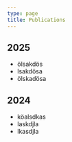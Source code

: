```yaml
---
type: page
title: Publications
---
```


## 2025
- ölsakdös
- lsakdösa
- ölskadösa


## 2024
- köalsdkas
- laskdjla
- lkasdjla
